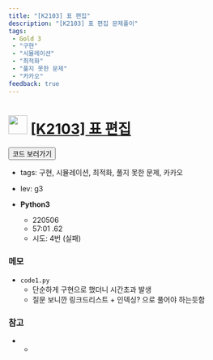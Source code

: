 ```yaml
---
title: "[K2103] 표 편집"
description: "[K2103] 표 편집 문제풀이"
tags: 
 - Gold 3
 - "구현"
 - "시뮬레이션"
 - "최적화"
 - "풀지 못한 문제"
 - "카카오"
feedback: true
---
```

<h1><img src="https://doky.space/assets/icpclev/g3.svg" height="37px"> <a href="http://icpc.me/K2103" target="_blank">[K2103] 표 편집</a></h1>

<a href="https://github.com/DokySp/acmicpc-practice/tree/master/K2103"><button class="btn btn-info">코드 보러가기</button></a>

- tags: 구현, 시뮬레이션, 최적화, 풀지 못한 문제, 카카오
- lev: g3

- **Python3**
  - 220506
  - 57:01 .62
  - 시도: 4번 (실패)

### 메모
 - `code1.py`
    - 단순하게 구현으로 했더니 시간초과 발생
    - 질문 보니깐 링크드리스트 + 인덱싱? 으로 풀어야 하는듯함

### 참고
 - -
